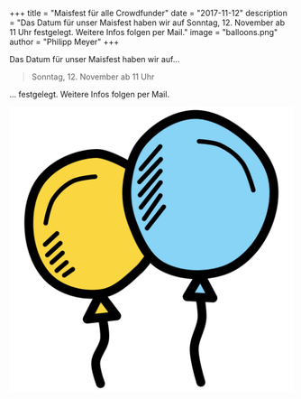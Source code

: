 +++
title = "Maisfest für alle Crowdfunder"
date = "2017-11-12"
description = "Das Datum für unser Maisfest haben wir auf Sonntag, 12. November ab 11 Uhr festgelegt. Weitere Infos folgen per Mail."
image = "balloons.png"
author = "Philipp Meyer"
+++

Das Datum für unser Maisfest haben wir auf...

> Sonntag, 12. November ab 11 Uhr 

... festgelegt. Weitere Infos folgen per Mail.

![Maisfest](balloons.png)
